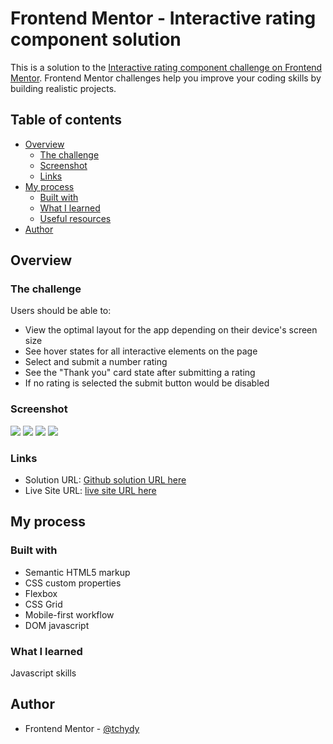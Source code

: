 # Frontend Mentor - Interactive rating component solution

This is a solution to the [Interactive rating component challenge on Frontend Mentor](https://www.frontendmentor.io/challenges/interactive-rating-component-koxpeBUmI). Frontend Mentor challenges help you improve your coding skills by building realistic projects.

## Table of contents

- [Overview](#overview)
  - [The challenge](#the-challenge)
  - [Screenshot](#screenshot)
  - [Links](#links)
- [My process](#my-process)
  - [Built with](#built-with)
  - [What I learned](#what-i-learned)
  - [Useful resources](#useful-resources)
- [Author](#author)

## Overview

### The challenge

Users should be able to:

- View the optimal layout for the app depending on their device's screen size
- See hover states for all interactive elements on the page
- Select and submit a number rating
- See the "Thank you" card state after submitting a rating
- If no rating is selected the submit button would be disabled

### Screenshot

![](../Designer_Desktop.png)
![](./thank_you_State.png)
![](./mobile.png)
![](./mobile2.png)

### Links

- Solution URL: [Github solution URL here](https://github.com/Marshalldt1/rating-project)
- Live Site URL: [ live site URL here](marshalldt1.github.io/rating-project/)

## My process

### Built with

- Semantic HTML5 markup
- CSS custom properties
- Flexbox
- CSS Grid
- Mobile-first workflow
- DOM javascript

### What I learned

Javascript skills

## Author

- Frontend Mentor - [@tchydy](https://www.frontendmentor.io/profile/Marshalldt1)
